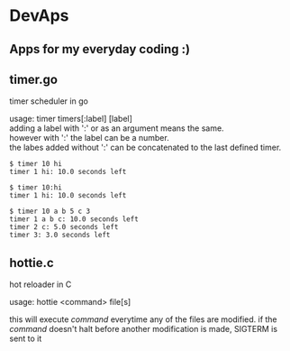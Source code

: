 # DevAps

## Apps for my everyday coding :)

<!-- TODO: remake timer.go (maybe in c) so it doesn't use gc.py -->
## timer.go
timer scheduler in go

usage: timer timers[:label] [label]<br>
adding a label with ':' or as an argument means the same.<br>
however with ':' the label can be a number.<br>
the labes added without ':' can be concatenated to the last defined timer.<br>
```shell
$ timer 10 hi
timer 1 hi: 10.0 seconds left

$ timer 10:hi
timer 1 hi: 10.0 seconds left

$ timer 10 a b 5 c 3
timer 1 a b c: 10.0 seconds left
timer 2 c: 5.0 seconds left
timer 3: 3.0 seconds left
```

<!-- TODO: make ctc again -->

## hottie.c
hot reloader in C

usage: hottie \<command\> file[s]

this will execute _command_ everytime any of the files are modified.
if the _command_ doesn't halt before another modification is made, SIGTERM is sent to it
